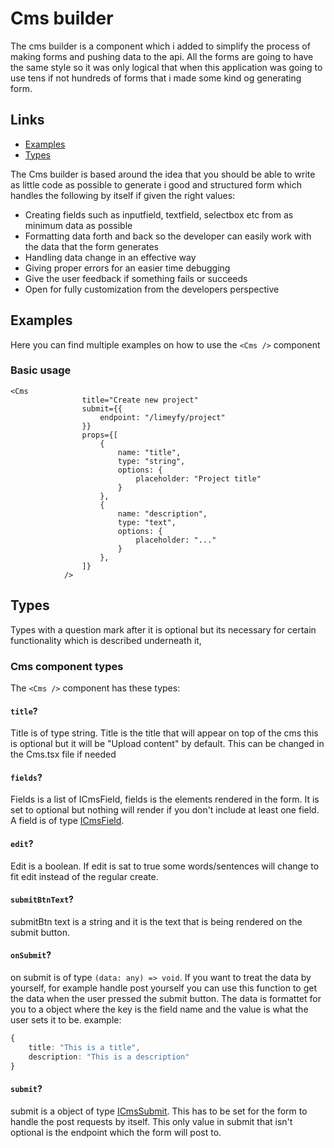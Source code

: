 # Cms builder

The cms builder is a component which i added to simplify the process of making forms and pushing data to the api. All the forms are going to have the same style so it was only logical that when this application was going to use tens if not hundreds of forms that i made some kind og generating form.

## Links

- [Examples](CmsBuilder.md#examples)
- [Types](CmsBuilder.md#types)

The Cms builder is based around the idea that you should be able to write as little code as possible to generate i good and structured form which handles the following by itself if given the right values:

- Creating fields such as inputfield, textfield, selectbox etc from as minimum data as possible
- Formatting data forth and back so the developer can easily work with the data that the form generates
- Handling data change in an effective way
- Giving proper errors for an easier time debugging
- Give the user feedback if something fails or succeeds
- Open for fully customization from the developers perspective


## Examples

Here you can find multiple examples on how to use the `<Cms />` component

### Basic usage
```tsx
<Cms
                title="Create new project"
                submit={{
                    endpoint: "/limeyfy/project"
                }}
                props={[
                    {
                        name: "title",
                        type: "string",
                        options: {
                            placeholder: "Project title"
                        }
                    },
                    {
                        name: "description",
                        type: "text",
                        options: {
                            placeholder: "..."
                        }
                    },
                ]}
            />
```

## Types 
Types with a question mark after it is optional but its necessary for certain functionality which is described underneath it, 

### Cms component types

The `<Cms />` component has these types:

#### `title`?
Title is of type string. Title is the title that will appear on top of the cms this is optional but it will be "Upload content" by default. This can be changed in the Cms.tsx file if needed

#### `fields`?
Fields is a list of ICmsField, fields is the elements rendered in the form. It is set to optional but nothing will render if you don't include at least one field. A field is of type [ICmsField](CmsBuilder.MD#icmsfield). 

#### `edit`?
Edit is a boolean. If edit is sat to true some words/sentences will change to fit edit instead of the regular create.

#### `submitBtnText`?
submitBtn text is a string and it is the text that is being rendered on the submit button.

#### `onSubmit`?
on submit is of type ``(data: any) => void``. If you want to treat the data by yourself, for example handle post yourself you can use this function to get the data when the user pressed the submit button. The data is formattet for you to a object where the key is the field name and the value is what the user sets it to be.
example: 
```ts
{
    title: "This is a title",
    description: "This is a description"
}
```

#### `submit`?
submit is a object of type [ICmsSubmit](CmsBuilder.MD#icmssubmit). This has to be set for the form to handle the post requests by itself. This only value in submit that isn't optional is the endpoint which the form will post to.


